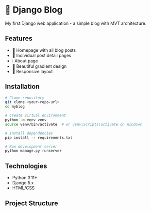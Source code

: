 # 📝 Django Blog

My first Django web application - a simple blog with MVT architecture.

## Features
- 📄 Homepage with all blog posts
- 📖 Individual post detail pages
- ℹ️ About page
- 🎨 Beautiful gradient design
- 📱 Responsive layout

## Installation
```bash
# Clone repository
git clone <your-repo-url>
cd myblog

# Create virtual environment
python -m venv venv
source venv/bin/activate  # or venv\Scripts\activate on Windows

# Install dependencies
pip install -r requirements.txt

# Run development server
python manage.py runserver
```

## Technologies
- Python 3.11+
- Django 5.x
- HTML/CSS

## Project Structure
